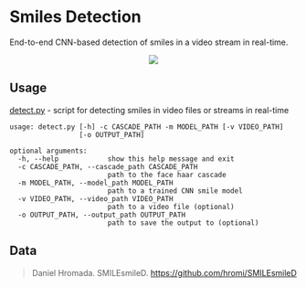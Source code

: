 # Smiles Detection

End-to-end CNN-based detection of smiles in a video stream in real-time.

<p  align='center'>
    <img href='Result' src='media/rock.gif'></img>
</p>

## Usage

[detect.py](detect.py) - script for detecting smiles in video files or streams in real-time

```
usage: detect.py [-h] -c CASCADE_PATH -m MODEL_PATH [-v VIDEO_PATH]
                 [-o OUTPUT_PATH]

optional arguments:
  -h, --help            show this help message and exit
  -c CASCADE_PATH, --cascade_path CASCADE_PATH
                        path to the face haar cascade
  -m MODEL_PATH, --model_path MODEL_PATH
                        path to a trained CNN smile model
  -v VIDEO_PATH, --video_path VIDEO_PATH
                        path to a video file (optional)
  -o OUTPUT_PATH, --output_path OUTPUT_PATH
                        path to save the output to (optional)
```

## Data 

> Daniel Hromada. SMILEsmileD. https://github.com/hromi/SMILEsmileD

